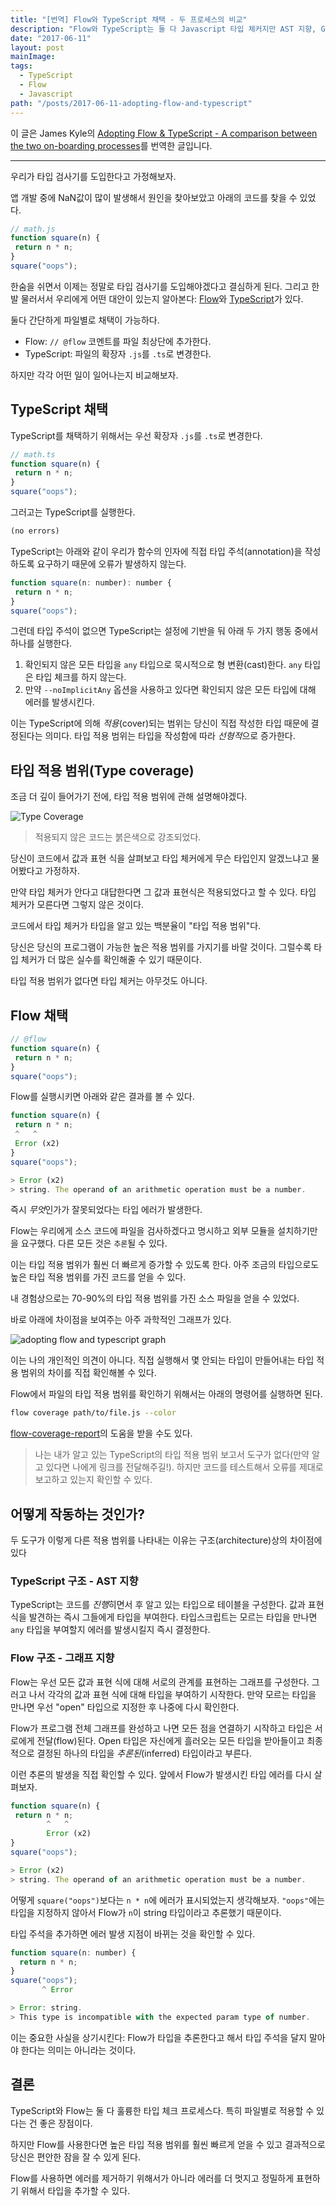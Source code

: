 ```yaml
---
title: "[번역] Flow와 TypeScript 채택 - 두 프로세스의 비교"
description: "Flow와 TypeScript는 둘 다 Javascript 타입 체커지만 AST 지향, Graph 지향이라는 차이점이 있고 타입 적용 범위에도 차이가 난다."
date: "2017-06-11"
layout: post
mainImage:
tags:
  - TypeScript
  - Flow
  - Javascript
path: "/posts/2017-06-11-adopting-flow-and-typescript"
---
```


이 글은 James Kyle의 [Adopting Flow & TypeScript - A comparison between the two on-boarding processes](http://thejameskyle.com/adopting-flow-and-typescript.html)를 번역한 글입니다.

---

우리가 타입 검사기를 도입한다고 가정해보자.

앱 개발 중에 NaN값이 많이 발생해서 원인을 찾아보았고 아래의 코드를 찾을 수 있었다.

```javascript
// math.js
function square(n) {
 return n * n;
}
square("oops");
```

한숨을 쉬면서 이제는 정말로 타입 검사기를 도입해야겠다고 결심하게 된다. 그리고 한발 물러서서 우리에게 어떤 대안이 있는지 알아본다: [Flow](https://flow.org/)와 [TypeScript](http://www.typescriptlang.org/)가 있다.

둘다 간단하게 파일별로 채택이 가능하다.

- Flow: `// @flow` 코멘트를 파일 최상단에 추가한다.
- TypeScript: 파일의 확장자 `.js`를 `.ts`로 변경한다.

하지만 각각 어떤 일이 일어나는지 비교해보자.


## TypeScript 채택

TypeScript를 채택하기 위해서는 우선 확장자 `.js`를 `.ts`로 변경한다.

```javascript
// math.ts
function square(n) {
 return n * n;
}
square("oops");
```

그러고는 TypeScript를 실행한다.

```javascript
(no errors)
```

TypeScript는 아래와 같이 우리가 함수의 인자에 직접 타입 주석(annotation)을 작성하도록 요구하기 때문에 오류가 발생하지 않는다.

```javascript
function square(n: number): number {
 return n * n;
}
square("oops");
```

그런데 타입 주석이 없으면 TypeScript는 설정에 기반을 둬 아래 두 가지 행동 중에서 하나를 실행한다.

1. 확인되지 않은 모든 타입을 `any` 타입으로 묵시적으로 형 변환(cast)한다. `any` 타입은 타입 체크를 하지 않는다.
2. 만약 `--noImplicitAny` 옵션을 사용하고 있다면 확인되지 않은 모든 타입에 대해 에러를 발생시킨다.

이는 TypeScript에 의해 *적용*(cover)되는 범위는 당신이 직접 작성한 타입 때문에 결정된다는 의미다. 타입 적용 범위는 타입을 작성함에 따라 *선형적*으로 증가한다.


## 타입 적용 범위(Type coverage)

조금 더 깊이 들어가기 전에, 타입 적용 범위에 관해 설명해야겠다.


![Type Coverage](./type-coverage.png)

> 적용되지 않은 코드는 붉은색으로 강조되었다.

당신이 코드에서 값과 표현 식을 살펴보고 타입 체커에게 무슨 타입인지 알겠느냐고 물어봤다고 가정하자.

만약 타입 체커가 안다고 대답한다면 그 값과 표현식은 적용되었다고 할 수 있다. 타입 체커가 모른다면 그렇지 않은 것이다.

코드에서 타입 체커가 타입을 알고 있는 백분율이 "타입 적용 범위"다.

당신은 당신의 프로그램이 가능한 높은 적용 범위를 가지기를 바랄 것이다. 그럴수록 타입 체커가 더 많은 실수를 확인해줄 수 있기 때문이다.

타입 적용 범위가 없다면 타입 체커는 아무것도 아니다.


## Flow 채택

```javascript
// @flow
function square(n) {
 return n * n;
}
square("oops");
```

Flow를 실행시키면 아래와 같은 결과를 볼 수 있다.

```javascript
function square(n) {
 return n * n;
 ^   ^
 Error (x2)
}
square("oops");

> Error (x2)
> string. The operand of an arithmetic operation must be a number.
```

즉시 *무엇*인가가 잘못되었다는 타입 에러가 발생한다.

Flow는 우리에게 소스 코드에 파일을 검사하겠다고 명시하고 외부 모듈을 설치하기만을 요구했다. 다른 모든 것은 `추론`될 수 있다.

이는 타입 적용 범위가 훨씬 더 빠르게 증가할 수 있도록 한다. 아주 조금의 타입으로도 높은 타입 적용 범위를 가진 코드를 얻을 수 있다.

내 경험상으로는 70-90%의 타입 적용 범위를 가진 소스 파일을 얻을 수 있었다.

바로 아래에 차이점을 보여주는 아주 과학적인 그래프가 있다.

![adopting flow and typescript graph](./adopting-flow-and-typescript-graph.png)

이는 나의 개인적인 의견이 아니다. 직접 실행해서 몇 안되는 타입이 만들어내는 타입 적용 범위의 차이를 직접 확인해볼 수 있다.

Flow에서 파일의 타입 적용 범위를 확인하기 위해서는 아래의 명령어를 실행하면 된다.

```bash
flow coverage path/to/file.js --color
```

[flow-coverage-report](https://github.com/rpl/flow-coverage-report)의 도움을 받을 수도 있다.

> 나는 내가 알고 있는 TypeScript의 타입 적용 범위 보고서 도구가 없다(만약 알고 있다면 나에게 링크를 전달해주길!). 하지만 코드를 테스트해서 오류를 제대로 보고하고 있는지 확인할 수 있다.


## 어떻게 작동하는 것인가?

두 도구가 이렇게 다른 적용 범위를 나타내는 이유는 구조(architecture)상의 차이점에 있다

### TypeScript 구조 - AST 지향

TypeScript는 코드를 *진행*히면서 후 알고 있는 타입으로 테이블을 구성한다. 값과 표현식을 발견하는 즉시 그들에게 타입을 부여한다. 타입스크립트는 모르는 타입을 만나면 `any` 타입을 부여할지 에러를 발생시킬지 즉시 결정한다.

### Flow 구조 - 그래프 지향

Flow는 우선 모든 값과 표현 식에 대해 서로의 관계를 표현하는 그래프를 구성한다. 그러고 나서 각각의 값과 표현 식에 대해 타입을 부여하기 시작한다. 만약 모르는 타입을 만나면 우선 "open" 타입으로 지정한 후 나중에 다시 확인한다.

Flow가 프로그램 전체 그래프를 완성하고 나면 모든 점을 연결하기 시작하고 타입은 서로에게 전달(flow)된다. Open 타입은 자신에게 흘러오는 모든 타입을 받아들이고 최종적으로 결정된 하나의 타입을 *추론된*(inferred) 타입이라고 부른다.

이런 추론의 발생을 직접 확인할 수 있다. 앞에서 Flow가 발생시킨 타입 에러를 다시 살펴보자.

```javascript
function square(n) {
 return n * n;
        ^   ^
        Error (x2)
}
square("oops");

> Error (x2)
> string. The operand of an arithmetic operation must be a number.
```

어떻게 `square("oops")`보다는 `n * n`에 에러가 표시되었는지 생각해보자. `"oops"`에는 타입을 지정하지 않아서 Flow가 `n`이 string 타입이라고 추론했기 때문이다.

타입 주석을 추가하면 에러 발생 지점이 바뀌는 것을 확인할 수 있다.

```javascript
function square(n: number) {
  return n * n;
}
square("oops");
       ^ Error

> Error: string.
> This type is incompatible with the expected param type of number.
```

이는 중요한 사실을 상기시킨다: Flow가 타입을 추론한다고 해서 타입 주석을 달지 말아야 한다는 의미는 아니라는 것이다.

## 결론

TypeScript와 Flow는 둘 다 훌륭한 타입 체크 프로세스다. 특히 파일별로 적용할 수 있다는 건 좋은 장점이다.

하지만 Flow를 사용한다면 높은 타입 적용 범위를 훨씬 빠르게 얻을 수 있고 결과적으로 당신은 편안한 잠을 잘 수 있게 된다.

Flow를 사용하면 에러를 제거하기 위해서가 아니라 에러를 더 멋지고 정밀하게 표현하기 위해서 타입을 추가할 수 있다.
